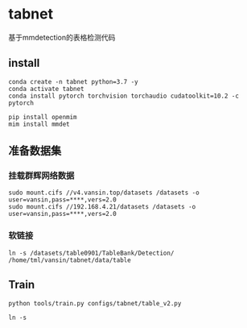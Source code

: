 # tabnet

基于mmdetection的表格检测代码

## install

```shell
conda create -n tabnet python=3.7 -y
conda activate tabnet
conda install pytorch torchvision torchaudio cudatoolkit=10.2 -c pytorch

pip install openmim
mim install mmdet

```


## 准备数据集

### 挂载群辉网络数据
```shell
sudo mount.cifs //v4.vansin.top/datasets /datasets -o user=vansin,pass=****,vers=2.0 
sudo mount.cifs //192.168.4.21/datasets /datasets -o user=vansin,pass=****,vers=2.0 
```
### 软链接

```shell
ln -s /datasets/table0901/TableBank/Detection/ /home/tml/vansin/tabnet/data/table
```

## Train


```shell
python tools/train.py configs/tabnet/table_v2.py
```

```shell
ln -s 
```
